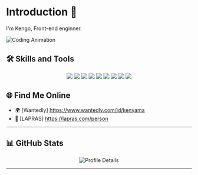 # Introduction 👋
I'm Kengo, Front-end enginner.

![Coding Animation](https://media.giphy.com/media/qgQUggAC3Pfv687qPC/giphy.gif)

## 🛠️ Skills and Tools
<div align="center">
  <img src="https://img.shields.io/badge/-Vue.js-4FC08D?logo=vuedotjs&logoColor=white&style=for-the-badge" />
  <img src="https://img.shields.io/badge/-Nuxt.js-00DC82?logo=nuxtdotjs&logoColor=white&style=for-the-badge" />
  <img src="https://img.shields.io/badge/-React-61DAFB?logo=react&logoColor=white&style=for-the-badge" />
  <img src="https://img.shields.io/badge/-Next.js-000000?logo=nextdotjs&logoColor=white&style=for-the-badge" />
  <img src="https://img.shields.io/badge/-Typescript-3178C6?logo=Typescript&logoColor=black&style=for-the-badge" />
  <img src="https://img.shields.io/badge/-Vuetify-1867C0?logo=vuetify&logoColor=white&style=for-the-badge" />
  <img src="https://img.shields.io/badge/-Tailwind CSS-06B6D4?logo=tailwindcss&logoColor=white&style=for-the-badge" />
  <img src="https://img.shields.io/badge/-HTML-E34F26?logo=html5&logoColor=white&style=for-the-badge" />
  <img src="https://img.shields.io/badge/-Big Query-669DF6?logo=googlebigquery&logoColor=white&style=for-the-badge" />
</div>

## 🌐 Find Me Online
- 🌍 [Wantedly] https://www.wantedly.com/id/kenyama
- 💼 [LAPRAS] https://lapras.com/person

---

## 📊 GitHub Stats
<div align="center">
  <img src="https://github-profile-summary-cards.vercel.app/api/cards/profile-details?username=kei-creative-life&theme=radical" alt="Profile Details" />
</div>

---
